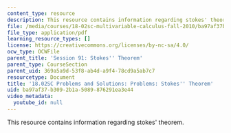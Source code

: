 ```yaml
---
content_type: resource
description: This resource contains information regarding stokes' theorem.
file: /media/courses/18-02sc-multivariable-calculus-fall-2010/ba97af37b3092b1a5089876291ea3e44_MIT18_02SC_pb_91_comb.pdf
file_type: application/pdf
learning_resource_types: []
license: https://creativecommons.org/licenses/by-nc-sa/4.0/
ocw_type: OCWFile
parent_title: 'Session 91: Stokes'' Theorem'
parent_type: CourseSection
parent_uid: 369a5a9d-53f8-ab4d-a9f4-78cd9a5ab7c7
resourcetype: Document
title: '18.02SC Problems and Solutions: Problems: Stokes'' Theorem'
uid: ba97af37-b309-2b1a-5089-876291ea3e44
video_metadata:
  youtube_id: null
---
```

This resource contains information regarding stokes' theorem.